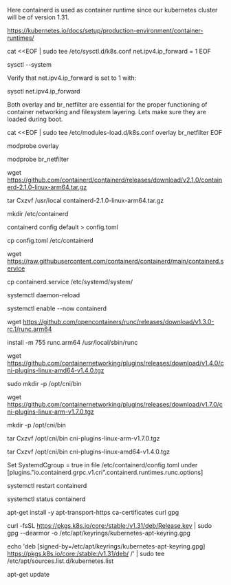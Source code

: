 Here containerd is used as container runtime since our kubernetes cluster will be of version 1.31. 

https://kubernetes.io/docs/setup/production-environment/container-runtimes/

cat <<EOF | sudo tee /etc/sysctl.d/k8s.conf
net.ipv4.ip_forward = 1
EOF

sysctl --system

Verify that net.ipv4.ip_forward is set to 1 with:

sysctl net.ipv4.ip_forward

Both overlay and br_netfilter are essential for the proper functioning of container networking and filesystem layering. Lets make sure they are loaded during boot.

cat <<EOF | sudo tee /etc/modules-load.d/k8s.conf
overlay
br_netfilter
EOF

modprobe overlay

modprobe br_netfilter

wget https://github.com/containerd/containerd/releases/download/v2.1.0/containerd-2.1.0-linux-arm64.tar.gz

tar Cxzvf /usr/local containerd-2.1.0-linux-arm64.tar.gz

mkdir /etc/containerd

containerd config default > config.toml

cp config.toml /etc/containerd

wget https://raw.githubusercontent.com/containerd/containerd/main/containerd.service

cp containerd.service /etc/systemd/system/

systemctl daemon-reload

systemctl enable --now containerd

wget https://github.com/opencontainers/runc/releases/download/v1.3.0-rc.1/runc.arm64

install -m 755 runc.arm64 /usr/local/sbin/runc

wget https://github.com/containernetworking/plugins/releases/download/v1.4.0/cni-plugins-linux-amd64-v1.4.0.tgz

sudo mkdir -p /opt/cni/bin

wget https://github.com/containernetworking/plugins/releases/download/v1.7.0/cni-plugins-linux-arm-v1.7.0.tgz

mkdir -p /opt/cni/bin

tar Cxzvf /opt/cni/bin cni-plugins-linux-arm-v1.7.0.tgz

tar Cxzvf /opt/cni/bin cni-plugins-linux-amd64-v1.4.0.tgz

Set SystemdCgroup = true in file /etc/containerd/config.toml under [plugins."io.containerd.grpc.v1.cri".containerd.runtimes.runc.options]

systemctl restart containerd

systemctl status containerd

apt-get install -y apt-transport-https ca-certificates curl gpg

curl -fsSL https://pkgs.k8s.io/core:/stable:/v1.31/deb/Release.key | sudo gpg --dearmor -o /etc/apt/keyrings/kubernetes-apt-keyring.gpg

echo 'deb [signed-by=/etc/apt/keyrings/kubernetes-apt-keyring.gpg] https://pkgs.k8s.io/core:/stable:/v1.31/deb/ /' | sudo tee /etc/apt/sources.list.d/kubernetes.list

apt-get update
